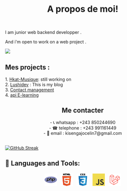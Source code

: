 
<h1 align="center"> A propos de moi! </h1><br>
  <p>I am junior web backend developper .</p> 
  <p>And i'm open to work on a web project .</p>





  ![](https://img.shields.io/badge/<PHP>-<LARAVEL>-informational?style=flat&logo=<LOGO_NAME>&logoColor=white&color=2bbc8a)


<Div>
 <H2>Mes projects :</h2>
1. <a href="https://elvinkyungu.github.io/Hkat/">Hkat-Musique</a>: still working on <br>
2. <a href="https://lushidev.hashnode.dev">Lushidev</a> : This is my blog <br>
3. <a href="http://contactuapp.herokuapp.com/">Contact management </a> <br>
4. <a href="http://club-elearning.herokuapp.com/api/courses"> api E-learning </a>
</Div>
<Div>

<h2 align="center"> Me contacter</h2>
<div align="center">
- 📞 whatsapp : +243 850244690<br>
- ☎ telephone : +243 991161449<br>
- 📩 email : kisengajocelin7@gmail.com
  </div><br>
</Div>

[![GitHub Streak](https://github-readme-streak-stats.herokuapp.com/?user=jocelinkisenga&theme=dark)](https://git.io/streak-stats)
<!--
## graph activity
<img align="center" src="https://activity-graph.herokuapp.com/graph?username=jocelinkisenga&theme=dracula&color=B994E6&bg_color=2B2D3D" /> -->


## 🧰 Languages and Tools:
<p align="center">
<img src="https://raw.githubusercontent.com/github/explore/80688e429a7d4ef2fca1e82350fe8e3517d3494d/topics/php/php.png" alt="Python" height="40" style="vertical-align:top; margin:4px">
<img src="https://raw.githubusercontent.com/github/explore/80688e429a7d4ef2fca1e82350fe8e3517d3494d/topics/html/html.png" alt="Python" height="40" style="vertical-align:top; margin:4px">
<img src="https://raw.githubusercontent.com/github/explore/80688e429a7d4ef2fca1e82350fe8e3517d3494d/topics/css/css.png" alt="Python" height="40" style="vertical-align:top; margin:4px">
<img src="https://raw.githubusercontent.com/github/explore/80688e429a7d4ef2fca1e82350fe8e3517d3494d/topics/javascript/javascript.png" alt="Python" height="40" style="vertical-align:top; margin:4px">
<img src="https://raw.githubusercontent.com/github/explore/80688e429a7d4ef2fca1e82350fe8e3517d3494d/topics/laravel/laravel.png" alt="Python" height="40" style="vertical-align:top; margin:4px">
</p>
